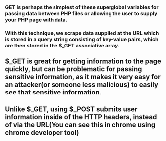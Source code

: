 ### GET is perhaps the simplest of these superglobal variables for passing data between PHP files or allowing the user to supply your PHP page with data.

### With this technique, we scrape data supplied at the URL which is stored in a query string consisting of key-value pairs, which are then stored in the $_GET associative array.

## $_GET is great for getting information to the page quickly, but can be problematic for passing sensitive information, as it makes it very easy for an attacker(or someone less malicious) to easily see that sensitive information.

## Unlike $_GET, using $_POST submits user information inside of the HTTP headers, instead of via the URL(You can see this in chrome using chrome developer tool)



